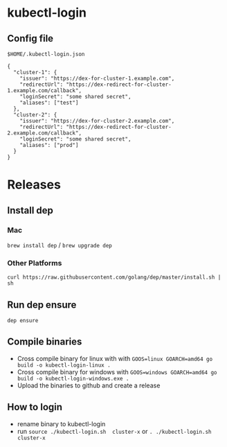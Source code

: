 # kubectl-login


## Config file

`$HOME/.kubectl-login.json`

```
{
  "cluster-1": {
    "issuer": "https://dex-for-cluster-1.example.com",
    "redirectUrl": "https://dex-redirect-for-cluster-1.example.com/callback",
    "loginSecret": "some shared secret",
    "aliases": ["test"]
  },
  "cluster-2": {
    "issuer": "https://dex-for-cluster-2.example.com",
    "redirectUrl": "https://dex-redirect-for-cluster-2.example.com/callback",
    "loginSecret": "some shared secret",
    "aliases": ["prod"]
  }
}
```

# Releases

## Install dep

### Mac
`brew install dep` / `brew upgrade dep`

### Other Platforms
`curl https://raw.githubusercontent.com/golang/dep/master/install.sh | sh`

## Run dep ensure
`dep ensure`

## Compile binaries
* Cross compile binary for linux with with `GOOS=linux GOARCH=amd64 go build -o kubectl-login-linux .`
* Cross compile binary for windows with `GOOS=windows GOARCH=amd64 go build -o kubectl-login-windows.exe .`
* Upload the binaries to github and create a release

## How to login
* rename binary to kubectl-login
* run `source ./kubectl-login.sh  cluster-x` or `. ./kubectl-login.sh  cluster-x`